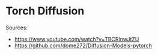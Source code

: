 # Torch Diffusion

Sources:
 - https://www.youtube.com/watch?v=TBCRlnwJtZU
 - https://github.com/dome272/Diffusion-Models-pytorch